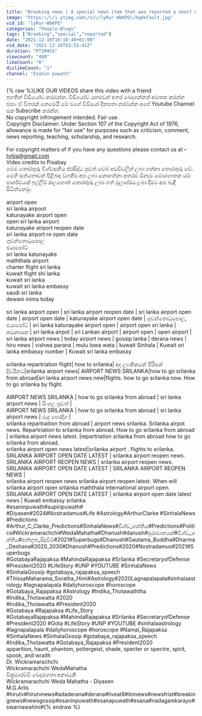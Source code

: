 ```yaml
---
title: "Breaking news | A special news item that was reported a short while ago"
image: "https:\/\/i.ytimg.com\/vi\/lyRur-WbKPQ\/hqdefault.jpg"
vid_id: "lyRur-WbKPQ"
categories: "People-Blogs"
tags: ["Breaking","special","reported"]
date: "2021-12-10T10:10:40+03:00"
vid_date: "2021-12-10T03:55:41Z"
duration: "PT1M45S"
viewcount: "480"
likeCount: "6"
dislikeCount: "1"
channel: "Esanin puwath"
---
```

{% raw %}LIKE OUR VIDEOS   share this video with a friend<br />ඉහතින් වීඩියෝව නරඹන්න. වීඩියෝව යහළුවන් අතර බෙදාගන්නත් අමතක කරන්න එපා. ඒ විතරක් නෙමෙයි මේ වගේ වීඩියෝ දිනපතා නරඹන්න අපේ Youtube Channel එක Subscribe කරන්න.<br />No copyright infringement intended. Fair use.<br />Copyright Disclaimer: Under Section 107 of the Copyright Act of 1976, allowance is made for “fair use” for purposes such as criticism, comment, news reporting, teaching, scholarship, and research.<br /><br />For copyright matters of if you have any questions please contact us at – tvtjja@gmail.com<br />Video credits to Pixabay<br />මෙම තොරතුරු විශ්වසනීය ප්රසිද්ධ පුවත් වෙබ් අඩවිවලින් ලබා ගන්නා තොරතුරු වේ. මෙහි සත්යතාවන් පිළිබඳ වගකීම අප ලබා නොගන්නා අතරම ඕනෑම මොහොතක යම් පාර්ශවයක් ඉල්ලීම් කලහොත් තොරතුරු ලබා ගත් මූලාශ්රය ලබා දීමට අප බැඳී සිටින්නෙමු.<br /><br />airport open<br />sri lanka airpoot<br />katunayake airport open<br />open sri lanka airport<br />katunayake airport reopen date<br />sri lanka airport re open date<br />ගුවන්තොටුපොල <br />එයාපෝට්<br />sri lanka katunayake<br />maththala airport<br />charter flight sri lanka <br />kuwait flight shi lanka<br />kuwait sri lanka<br />kuwait sri lanka embassy<br />saudi sri lanka<br />dewani inima today<br /><br />sri lanka airport open | sri lanka airport reopen date | sri lanka airport open date | airport open date | katunayake airport open date | ගුවන්තොටුපොල, එයාපෝට් | sri lanka katunayake airport open | airport open sri lanka | කටුනායක | sri lanka airpot | sri Lankan airport | airport open | open airport | sri lanka airport news | today airport news | gossip lanka | derana news | hiru news | vishwa parana | mulu lowa wata | kuwait Sinhala | Kuwait sri lanka embassy number | Kuwait sri lanka embassy<br /><br />srilanka repartriation flight| how to srilanka| අද ලාංකිකයන් පිරිසක් දිවයිනට|srilanka airport news| AIRPORT NEWS SRILANKA|how to go srilanka from abroad|sri lanka airport news new|flights. how to go srilanka now. How to go srilanka by flight.<br /><br />AIRPORT NEWS SRILANKA | how to go srilanka from abroad | sri lanka airport news | සිංහල පුවත් | <br />AIRPORT NEWS SRILANKA | how to go srilanka from abroad | sri lanka airport news | මැද පෙරදිග | <br />srilanka repartraition from abroad | airport news srilanka. Srilanka airpot news. Repartriation to srilanka from abroad. How to go srilanka from abroad | srilanka airport news latest. |repartriation srilanka from abroad how to go srilanka from abroad.<br />srilanka airport open news latest|srilanka airport . flights to srilanka.<br />SRILANKA AIRPORT OPEN DATE LATEST | srilanka airport reopen news.<br />SRILANKA AIRPORT REOPEN NEWS | srilanka airport reopen news.<br />SRILANKA AIRPORT OPEN DATE LATEST | SRILANKA AIRPORT REOPEN NEWS |<br />srilanka airport reopen news srilanka airport reopen latest. When will srilanka airport open srilanka maththala international airport open.<br />SRILANKA AIRPORT OPEN DATE LATEST | srilanka airport open date latest news | Kuwait embassy srilanka<br />#esaninpuwath#supiripuwath#<br />#Diyasen#2024#Nostradamus#Life #Astrology#ArthurClarke #SinhalaNews​#Predictions #Arthur_C_Clarke_Predictions#SinhalaNews#විශ්ව_ශක්තිය#Predictions#Politics#Wickramarachchi#WedaMahatha#Dhanush#danush#පුරාවෘතයන්#විශ්ව_ශක්තිය#අත්භූත_සිදුවිම්#2021#Superbugs#Dhanush#Gautama_Buddha#Dharma_Deshana#2020_2030#Dhanush#Predictions#2020#Nostradamus#2021#Superbugs<br />#GotabayaRajapaksa #MahindaRajapaksa #Srilanka #SecretaryofDefense #President2020  #LifeStory #UNP  #YOUTUBE    #SinhalaNews #SinhalaGossip #gotabaya_rajapaksa_speech  #ThissaMaharama_Soratha_Himi#Astrology#2020Lagnapalapala#sinhalaastrology #lagnapalapala #dailyhoroscope #horoscope <br /> #Gotabaya_Rajapaksa  #Astrology #Indika_Thotawaththa #Indika_Thotawatta #2020<br />#Indika_Thotawatta   #President2020<br />#Gotabaya #Rajapaksa #Life_Story<br />#GotabayaRajapaksa #MahindaRajapaksa #Srilanka #SecretaryofDefense #President2020 #Gota #LifeStory #UNP  #YOUTUBE  #sinhalaastrology #lagnapalapala #dailyhoroscope #horoscope #Namal_Rajapaksa  #SinhalaNews #SinhalaGossip #gotabaya_rajapaksa_speech   #Indika_Thotawatta #Gotabaya_Rajapaksa #President2020<br />apparition, haunt, phantom, poltergeist, shade, specter or spectre, spirit, spook, and wraith<br />Dr. Wickramarachchi<br />Wickramarachchi WedaMahatha<br />වික්‍රමාරච්චි වෙදමහතා අනාවැකි<br />Wickramarachchi Weda Mahatha - Diyasen<br />M.G.Arlis<br />#hirutv#hirutvnews#adaderana#derana#liveat8#itnnews#newsfrist#breakingnews#newsgossip#esaninpuwath#esanapuwath#esana#nadagamkarayo#swarnawahini#{% endraw %}
